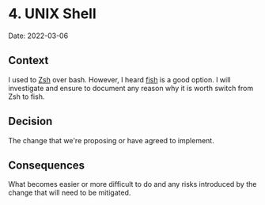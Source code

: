 # 4. UNIX Shell

Date: 2022-03-06

## Context

I used to [Zsh][1] over bash. However, I heard [fish][2] is a good option. I will
investigate and ensure to document any reason why it is worth switch from Zsh to
fish.

## Decision

The change that we're proposing or have agreed to implement.

## Consequences

What becomes easier or more difficult to do and any risks introduced by the change that will need to be mitigated.

[1]: https://ohmyz.sh/
[2]: https://fishshell.com/

